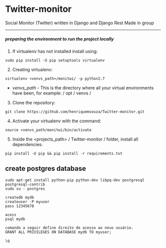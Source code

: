 # Twitter-monitor
Social Monitor (Twitter) written in Django and Django Rest Made in group
***




##### preparing the environment to run the project locally


1. If virtualenv has not installed install using:
 ```
sudo pip install -U pip setuptools virtualenv
 ```
2. Creating virtualenv:
 ```
virtualenv <venvs_path>/monitwi/ -p python2.7
 ```
 
 - *venvs_path* - This is the directory where all your virtual environments have been, for example: / opt / venvs /
 
 
3. Clone the repository:
 ```
 git clone https://github.com/henriquemsouza/Twitter-monitor.git
 ```
 
 4. Activate your virtualenv with the command:
 ```
 source <venvs_path/monitwi/bin/activate
 ```
 5. Inside the <projects_path> / Twitter-monitor / folder, install all dependencies:
 ```
 pip install -U pip && pip install -r requirements.txt
 ```
## create postgres database
 
 ```
sudo apt-get install python-pip python-dev libpq-dev postgresql postgresql-contrib
sudo su - postgres

createdb mydb
createuser -P myuser
pass 12345678

acess
psql mydb

 comando a seguir define direito de acesso ao novo usuário.
GRANT ALL PRIVILEGES ON DATABASE mydb TO myuser;

\q
 ```